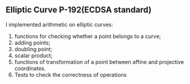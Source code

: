 
## Elliptic Curve P-192(ECDSA standard)

I implemented arithmetic on elliptic curves:

 1. functions for checking whether a point belongs to a curve;
 2. adding points;
 3. doubling point;
 4. scalar product;
 5. functions of transformation of a point between affine and projective coordinates.
 6. Tests to check the correctness of operations


